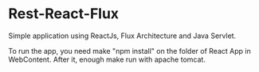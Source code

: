 # Rest-React-Flux

Simple application using ReactJs, Flux Architecture and Java Servlet.


To run the app, you need make "npm install" on the folder of React App in WebContent. After it, enough make run with apache tomcat.
